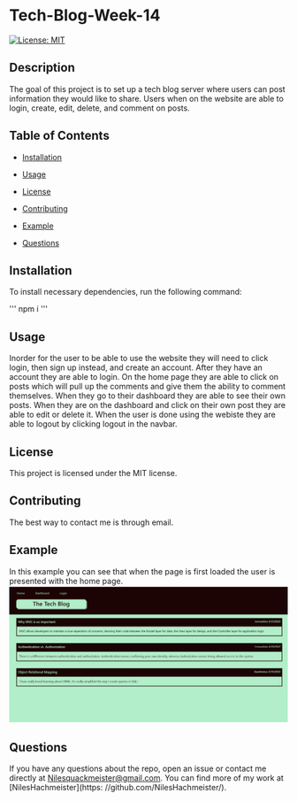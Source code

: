 # Tech-Blog-Week-14
[![License: MIT](https://img.shields.io/badge/License-MIT-yellow.svg)](https://opensource.org/licenses/MIT)

## Description

The goal of this project is to set up a tech blog server where users can post information they would like to share. Users when on the website are able to login, create, edit, delete, and comment on posts.

## Table of Contents

* [Installation
  ](#installation)  

* [Usage
  ](#usage)

* [License
  ](#license)

* [Contributing
  ](#contributing)

* [Example
  ](#example)

* [Questions
  ](#questions)



## Installation

To install necessary dependencies, run the following command:

'''
npm i 
'''

## Usage

Inorder for the user to be able to use the website they will need to click login, then sign up instead, and create an account. After they have an account they are able to login. On the home page they are able to click on posts which will pull up the comments and give them the ability to comment themselves. When they go to their dashboard they are able to see their own posts. When they are on the dashboard and click on their own post they are able to edit or delete it. When the user is done using the webiste they are able to logout by clicking logout in the navbar.

## License

This project is licensed under the MIT license.

## Contributing

The best way to contact me is through email.

## Example

In this example you can see that when the page is first loaded the user is presented with the home page.
<img src="./assets/example-imgs/example1.png" alt="an image demonstrating what the page looks like upon first load">

## Questions

If you have any questions about the repo, open an issue or contact me directly at Nilesquackmeister@gmail.com. You can find more of my work at [NilesHachmeister](https: //github.com/NilesHachmeister/).